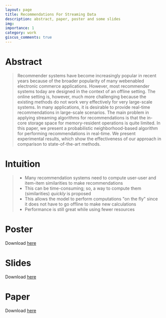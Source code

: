 ```yaml
---
layout: page
title: Recommendations For Streaming Data
description: abstract, paper, poster and some slides
img: 
importance: 1
category: work
giscus_comments: true
---
```

# Abstract
> Recommender systems have become increasingly popular in recent years because of the broader popularity of many webenabled electronic commerce applications. However, most recommender systems today are designed in the context of an offline setting. The online setting is, however, much more challenging because the existing methods do not work very effectively for very large-scale systems. In many applications, it is desirable to provide real-time recommendations in large-scale scenarios. The main problem in applying streaming algorithms for recommendations is that the in-core storage space for memory-resident operations is quite limited. In this paper, we present a probabilistic neighborhood-based algorithm for performing recommendations in real-time. We present experimental results, which show the effectiveness of our approach in comparison to state-of-the-art methods.

# Intuition
> - Many recommendation systems need to compute user-user and item-item similarities to make recommendations
> - This can be time-consuming; so, a way to compute them (similarities) *quickly* is proposed
> - This allows the model to perform computations "on the fly" since it does not have to go offline to make new calculations
> - Performance is still great while using fewer resources

# Poster
Download [here](/assets/pdf/cikm_2016_poster.pdf)
<object data="../assets/pdf/cikm_2016_poster.pdf" width="100%" height="800" type='application/pdf'/>

# Slides
Download [here](/assets/pdf/cikm_2016_slides.pdf)
<object data="../assets/pdf/cikm_2016_slides.pdf" width="100%" height="500" type='application/pdf'/>

# Paper
Download [here](/assets/pdf/cikm_2016_paper.pdf)
<object data="../assets/pdf/cikm_2016_paper.pdf" width="100%" height="800" type='application/pdf'/>
